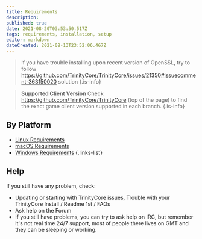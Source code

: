 ```yaml
---
title: Requirements
description: 
published: true
date: 2021-08-20T03:53:50.517Z
tags: requirements, installation, setup
editor: markdown
dateCreated: 2021-08-13T23:52:06.467Z
---
```


> If you have trouble installing upon recent version of OpenSSL, try to follow https://github.com/TrinityCore/TrinityCore/issues/21350#issuecomment-363150020 solution
{.is-info}

>**Supported Client Version**
>Check https://github.com/TrinityCore/TrinityCore (top of the page) to find the exact game client version supported in each branch.
{.is-info}

## By Platform
- [Linux Requirements](/install/requirements/linux)
- [macOS Requirements](/install/requirements/macos)
- [Windows Requirements](/install/requirements/windows)
{.links-list}

## Help

If you still have any problem, check:

- Updating or starting with TrinityCore issues, Trouble with your TrinityCore Install / Readme 1st / FAQs
- Ask help on the Forum
- If you still have problems, you can try to ask help on IRC, but remember it's not real time 24/7 support, most of people there lives on GMT and they can be sleeping or working.